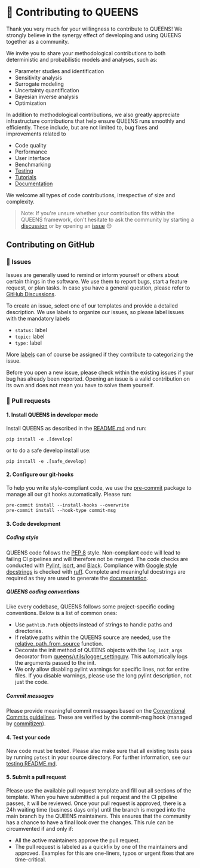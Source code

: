 # :busts_in_silhouette: Contributing to QUEENS
Thank you very much for your willingness to contribute to QUEENS! We strongly believe in the synergy effect of developing and using QUEENS together as a community.

We invite you to share your methodological contributions to both deterministic and probabilistic models and analyses, such as:
- Parameter studies and identification
- Sensitivity analysis
- Surrogate modeling
- Uncertainty quantification
- Bayesian inverse analysis
- Optimization

In addition to methodological contributions, we also greatly appreciate infrastructure contributions that help ensure QUEENS runs smoothly and efficiently. These include, but are not limited to, bug fixes and improvements related to
- Code quality
- Performance
- User interface
- Benchmarking
- [Testing](tests/README.md)
- [Tutorials](https://queens-py.github.io/queens/tutorials.html)
- [Documentation](doc/README.md)

We welcome all types of code contributions, irrespective of size and complexity.

> Note: If you're unsure whether your contribution fits within the QUEENS framework, don't hesitate to ask the community by starting a [discussion](https://github.com/queens-py/queens/discussions) or by opening an [issue](https://github.com/queens-py/queens/issues) :blush:

## Contributing on GitHub
### :rotating_light: Issues
Issues are generally used to remind or inform yourself or others about certain things in the
software. We use them to report bugs, start a feature request, or plan tasks. In case you have a
general question, please refer to [GitHub Discussions](https://github.com/queens-py/queens/discussions).

To create an issue, select one of our templates and provide a detailed description. We use labels
to organize our issues, so please label issues with the mandatory labels
- `status:` label
- `topic:` label
- `type:` label

More [labels](https://github.com/queens-py/queens/labels) can of course be assigned if they
contribute to categorizing the issue.

Before you open a new issue, please check within the existing issues if your bug has
already been reported. Opening an issue is a valid contribution on its own and does not mean you
have to solve them yourself.


### :fishing_pole_and_fish: Pull requests

#### 1. Install QUEENS in developer mode
Install QUEENS as described in the [README.md](README.md) and run:
<!---installation_develop marker, do not remove this comment-->
```
pip install -e .[develop]
```
or to do a safe develop install use:
```
pip install -e .[safe_develop]
```
<!---installation_develop marker, do not remove this comment-->

#### 2. Configure our git-hooks
To help you write style-compliant code, we use the [pre-commit](https://pre-commit.com/) package to manage all our git
hooks automatically. Please run:
```
pre-commit install --install-hooks --overwrite
pre-commit install --hook-type commit-msg
```

#### 3. Code development

##### Coding style
QUEENS code follows the [PEP 8](https://www.python.org/dev/peps/pep-0008/) style. Non-compliant code
will lead to failing CI pipelines and will therefore not be merged.
The code checks are conducted with [Pylint](https://pylint.org/),
[isort](https://github.com/PyCQA/isort), and [Black](https://github.com/psf/black).
Compliance with [Google style docstrings](https://github.com/google/styleguide/blob/gh-pages/pyguide.md#38-comments-and-docstrings)
is checked with [ruff](https://github.com/astral-sh/ruff).
Complete and meaningful docstrings are required as they are used to generate the
[documentation](#book-documentation).

##### QUEENS coding conventions
Like every codebase, QUEENS follows some project-specific coding conventions. Below is a list of common ones:
- Use `pathlib.Path` objects instead of strings to handle paths and directories.
- If relative paths within the QUEENS source are needed, use the [relative_path_from_source](queens/utils/path.py#L23) function.
- Decorate the init method of QUEENS objects with the `log_init_args` decorator from [queens/utils/logger_setting.py](queens/utils/logger_settings.py#L239). This automatically logs the arguments passed to the init.
- We only allow disabling pylint warnings for specific lines, not for entire files. If you disable warnings, please use the long pylint description, not just the code.
##### Commit messages
Please provide meaningful commit messages based on the
[Conventional Commits guidelines](https://www.conventionalcommits.org/en/v1.0.0/).
These are verified by the commit-msg hook (managed by [commitizen](https://github.com/commitizen-tools/commitizen)).

#### 4. Test your code
New code must be tested. Please also make sure that all existing tests pass by running `pytest` in
your source directory. For further information, see our [testing README.md](tests/README.md).

#### 5. Submit a pull request
Please use the available pull request template and fill out all sections of the template.
When you have submitted a pull request and the CI pipeline passes, it will be reviewed.
Once your pull request is approved, there is a 24h waiting time (business days only) until the branch is merged into the
main branch by the QUEENS maintainers. This ensures that the community has a chance to have a final look over the changes.
This rule can be circumvented if and only if:
- All the active maintainers approve the pull request.
- The pull request is labeled as a quickfix by one of the maintainers and approved. Examples for this are one-liners, typos or urgent fixes that are time-critical.
